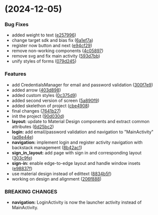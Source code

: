 #  (2024-12-05)


### Bug Fixes

* added weight to text ([e257996](https://github.com/akoteykula/MA0ENG/commit/e257996710ab1ae0b128497be5d44f2aaf1569aa))
* change target sdk and bias fix ([6a1ef7a](https://github.com/akoteykula/MA0ENG/commit/6a1ef7adbb7f582c0e218c59312a251c0b92921d))
* register now button and next ([e94cf29](https://github.com/akoteykula/MA0ENG/commit/e94cf29c78ed5876aecf114c7d11965104a7dc0f))
* remove non-working components ([4c05897](https://github.com/akoteykula/MA0ENG/commit/4c05897b0806fa5b4ff72f3e55883f0c3ae79052))
* remove svg and fix main activity ([593d7bb](https://github.com/akoteykula/MA0ENG/commit/593d7bb45763162e29b9de6a16e94b236775115b))
* unify styles of forms ([079d245](https://github.com/akoteykula/MA0ENG/commit/079d24509cb85360359332098748cb0df365d534))


### Features

* add CredentialsManager for email and password validation ([300f7e9](https://github.com/akoteykula/MA0ENG/commit/300f7e91ddc8e413a717eba95754ee3438fccef8))
* added arrow ([403d898](https://github.com/akoteykula/MA0ENG/commit/403d898b789697dcfc58a7235da3d95e7e8de75b))
* added custom styles ([0c375d9](https://github.com/akoteykula/MA0ENG/commit/0c375d9ecb8874a7393de2bad955fc74efc4beed))
* added second version of screen ([5a890f9](https://github.com/akoteykula/MA0ENG/commit/5a890f92f44579bb0a3086926f93c1b21d7927ab))
* added skelethon of project ([cbe4908](https://github.com/akoteykula/MA0ENG/commit/cbe4908de533d03731f3e61805fee9f543240018))
* final changes ([7641b27](https://github.com/akoteykula/MA0ENG/commit/7641b276915ad36c5947c32f873ab1ee230fee6f))
* init the project ([90d030d](https://github.com/akoteykula/MA0ENG/commit/90d030de17f4f86d3798a27649152f52b41e14ae))
* **layout:** update to Material Design components and extract common attributes ([6d25bc2](https://github.com/akoteykula/MA0ENG/commit/6d25bc28ca60d1a8c56da42344f09451d8536a2c))
* **login:** add email/password validation and navigation to "MainActivity" ([ad8e44e](https://github.com/akoteykula/MA0ENG/commit/ad8e44e10f97cade8c7bd3f3dc779e096c9e21f6))
* **navigation:** implement login and register activity navigation with backstack management ([8b42ac1](https://github.com/akoteykula/MA0ENG/commit/8b42ac1f47e2bea33a7d44e3006c739b0d935a4a))
* **sign_in_layout:** add page with sign in and corresponding layout ([303c9fe](https://github.com/akoteykula/MA0ENG/commit/303c9fee705c7eafdd3faacbfebc4430fe334fc7))
* **sign-in:** enable edge-to-edge layout and handle window insets ([e98837f](https://github.com/akoteykula/MA0ENG/commit/e98837f9b72060c7f985e618f9f17b2454560591))
* use material design instead of edittext ([8834b5f](https://github.com/akoteykula/MA0ENG/commit/8834b5f31015caab825634c8eb1553454f630e6f))
* working on design and alignment ([206f888](https://github.com/akoteykula/MA0ENG/commit/206f888c2784347f6c272d0336b294d805a36b9c))


### BREAKING CHANGES

* **navigation:** LoginActivity is now the launcher activity instead of MainActivity.



